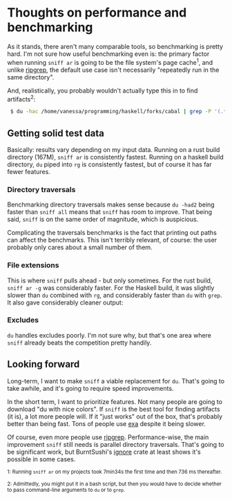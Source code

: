 # Thoughts on performance and benchmarking

As it stands, there aren't many comparable tools, so benchmarking is pretty
hard. I'm not sure how useful benchmarking even is: the primary
factor when running `sniff ar` is going to be the file system's page
cache<sup>1</sup>, and unlike [ripgrep](http://blog.burntsushi.net/ripgrep/), the default use case
isn't necessarily "repeatedly run in the same directory".

And, realistically, you probably wouldn't actually type this in to find
artifacts<sup>2</sup>:

```bash
 $ du -hac /home/vanessa/programming/haskell/forks/cabal | grep -P '(.*?\.(a|la|lo|o|ll|keter|bc|dyn_o|out|d|rlib|crate|min\.js|hi|dyn_hi|jsexe|webapp|js\.externs|toc|aux|fdb_latexmk|fls|egg-info|whl|js_a|js_hi|js_o|so.*|dump-.*|vba|crx|orig|elmo|elmi|pyc|mod|p_hi|p_o|prof|tix)$|total)'
```

## Getting solid test data

Basically: results vary depending on my input data. Running on a
rust build directory (167M), `sniff ar` is consistently fastest. Running on a haskell build
directory, `du` piped into `rg` is consistently fastest, but of course it has far fewer features.

### Directory traversals

Benchmarking directory traversals makes sense because `du -had2` being faster
than `sniff all` means that `sniff` has room to improve. That being said, `sniff`
is on the same order of magnitude, which is auspicious.

Complicating the traversals benchmarks is the fact that printing out paths can
affect the benchmarks. This isn't terribly relevant, of course: the user
probably only cares about a small number of them.

### File extensions

This is where `sniff` pulls ahead - but only sometimes. For the rust build,
`sniff ar -g` was considerably faster. For the Haskell build, it was slightly slower
than `du` combined with `rg`, and considerably faster than `du` with `grep`. It
also gave considerably cleaner output:

### Excludes

`du` handles excludes poorly. I'm not sure why, but that's one area
where `sniff` already beats the competition pretty handily.

## Looking forward

Long-term, I want to make `sniff` a viable replacement for `du`. That's going to
take awhile, and it's going to require speed improvements.

In the short term, I want to prioritize features. Not many people are going to
download "du with nice colors". If `sniff` is the best tool for finding
artifacts (it is), a lot more people will. If it "just works" out of the box,
that's probably better than being fast. Tons of people use [exa](https://github.com/ogham/exa)
despite it being slower.

Of course, even more people use [ripgrep](https://github.com/BurntSushi/ripgrep). Performance-wise, the main 
improvement `sniff` still needs is parallel directory traversals. That's going
to be significant work, but BurntSushi's [ignore](https://docs.rs/ignore/0.2.0/ignore/) crate
at least shows it's possible in some cases. <!--Parallel directory traversals will
likely be harmful in some cases, but the hope is these will be small directories
with few files - which likely won't take very long anyhow. -->

<sup>1: Running `sniff ar` on my projects took 7min34s the first time and then 736 ms thereafter.</sup>

<sup>2: Admittedly, you might put it in a bash script, but then you would have to decide whether to pass command-line arguments to `du` or to `grep`.</sup>
